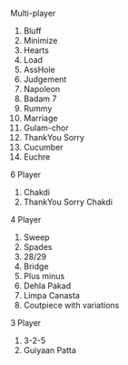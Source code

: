 
Multi-player

1.	Bluff
2.	Minimize
3.	Hearts
4.	Load
5.	AssHole
6.	Judgement
7.	Napoleon
8.	Badam 7
9.	Rummy
10.	Marriage
11.	Gulam-chor
12.	ThankYou Sorry
13.	Cucumber
14.	Euchre


6 Player

1.	Chakdi
2.	ThankYou Sorry Chakdi


4 Player

1.	Sweep
2.	Spades
3.	28/29
4.	Bridge
5.	Plus minus
6.	Dehla Pakad
7.	Limpa Canasta
8.	Coutpiece with variations


3 Player

1.	3-2-5
2.	Guiyaan Patta

